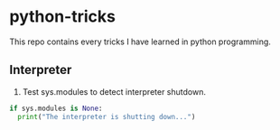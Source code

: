 ﻿# python-tricks

This repo contains every tricks I have learned in python programming.

## Interpreter
1. Test sys.modules to detect interpreter shutdown.
```python
if sys.modules is None:
  print("The interpreter is shutting down...")
```
